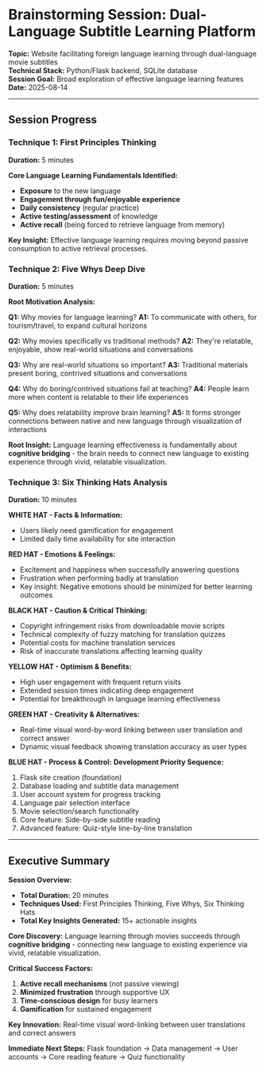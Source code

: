 # Brainstorming Session: Dual-Language Subtitle Learning Platform

**Topic:** Website facilitating foreign language learning through dual-language movie subtitles  
**Technical Stack:** Python/Flask backend, SQLite database  
**Session Goal:** Broad exploration of effective language learning features  
**Date:** 2025-08-14  

---

## Session Progress

### Technique 1: First Principles Thinking
**Duration:** 5 minutes

**Core Language Learning Fundamentals Identified:**
- **Exposure** to the new language
- **Engagement through fun/enjoyable experience** 
- **Daily consistency** (regular practice)
- **Active testing/assessment** of knowledge
- **Active recall** (being forced to retrieve language from memory)

**Key Insight:** Effective language learning requires moving beyond passive consumption to active retrieval processes.

### Technique 2: Five Whys Deep Dive
**Duration:** 5 minutes

**Root Motivation Analysis:**

**Q1:** Why movies for language learning?
**A1:** To communicate with others, for tourism/travel, to expand cultural horizons

**Q2:** Why movies specifically vs traditional methods?
**A2:** They're relatable, enjoyable, show real-world situations and conversations

**Q3:** Why are real-world situations so important?
**A3:** Traditional materials present boring, contrived situations and conversations

**Q4:** Why do boring/contrived situations fail at teaching?
**A4:** People learn more when content is relatable to their life experiences

**Q5:** Why does relatability improve brain learning?
**A5:** It forms stronger connections between native and new language through visualization of interactions

**Root Insight:** Language learning effectiveness is fundamentally about **cognitive bridging** - the brain needs to connect new language to existing experience through vivid, relatable visualization.

### Technique 3: Six Thinking Hats Analysis
**Duration:** 10 minutes

**WHITE HAT - Facts & Information:**
- Users likely need gamification for engagement
- Limited daily time availability for site interaction

**RED HAT - Emotions & Feelings:**
- Excitement and happiness when successfully answering questions
- Frustration when performing badly at translation
- Key insight: Negative emotions should be minimized for better learning outcomes

**BLACK HAT - Caution & Critical Thinking:**
- Copyright infringement risks from downloadable movie scripts
- Technical complexity of fuzzy matching for translation quizzes
- Potential costs for machine translation services
- Risk of inaccurate translations affecting learning quality

**YELLOW HAT - Optimism & Benefits:**
- High user engagement with frequent return visits
- Extended session times indicating deep engagement
- Potential for breakthrough in language learning effectiveness

**GREEN HAT - Creativity & Alternatives:**
- Real-time visual word-by-word linking between user translation and correct answer
- Dynamic visual feedback showing translation accuracy as user types

**BLUE HAT - Process & Control:**
**Development Priority Sequence:**
1. Flask site creation (foundation)
2. Database loading and subtitle data management
3. User account system for progress tracking
4. Language pair selection interface
5. Movie selection/search functionality
6. Core feature: Side-by-side subtitle reading
7. Advanced feature: Quiz-style line-by-line translation

---

## Executive Summary

**Session Overview:**
- **Total Duration:** 20 minutes
- **Techniques Used:** First Principles Thinking, Five Whys, Six Thinking Hats
- **Total Key Insights Generated:** 15+ actionable insights

**Core Discovery:** Language learning through movies succeeds through **cognitive bridging** - connecting new language to existing experience via vivid, relatable visualization.

**Critical Success Factors:**
1. **Active recall mechanisms** (not passive viewing)
2. **Minimized frustration** through supportive UX
3. **Time-conscious design** for busy learners
4. **Gamification** for sustained engagement

**Key Innovation:** Real-time visual word-linking between user translations and correct answers

**Immediate Next Steps:** Flask foundation → Data management → User accounts → Core reading feature → Quiz functionality
